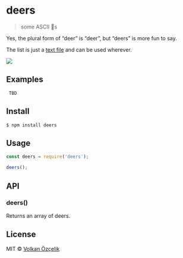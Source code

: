 # deers

> some ASCII 🦌s

Yes, the plural form of “deer” is “deer”, but “deers” is more fun to say.

The list is just a [text file](deers.txt) and can be used wherever.

![](https://volkan.io/kampus/deer.jpg)

## Examples

```text
 TBD
```

## Install

```
$ npm install deers
```


## Usage

```js
const deers = require('deers');

deers();
```


## API

### deers()

Returns an array of deers.

## License

MIT © [Volkan Özçelik](https://volkan.io/)
